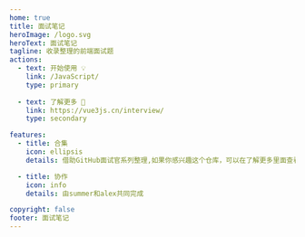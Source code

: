```yaml
---
home: true
title: 面试笔记
heroImage: /logo.svg
heroText: 面试笔记
tagline: 收录整理的前端面试题
actions:
  - text: 开始使用 💡
    link: /JavaScript/
    type: primary
  
  - text: 了解更多 📖
    link: https://vue3js.cn/interview/
    type: secondary

features:
  - title: 合集
    icon: ellipsis
    details: 借助GitHub面试官系列整理,如果你感兴趣这个仓库，可以在了解更多里面查看

  - title: 协作
    icon: info
    details: 由summer和alex共同完成  

copyright: false
footer: 面试笔记
---
```


